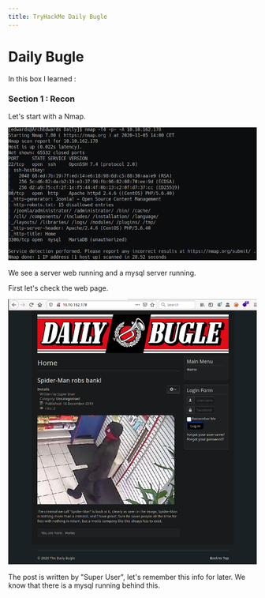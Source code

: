 ```yaml
---
title: TryHackMe Daily Bugle
---
```


# Daily Bugle 

In this box I learned :

### Section 1 : Recon 

Let's start with a Nmap.

![image](/assets/img/Daily/nmap.png)

We see a server web running and a mysql server running.

First let's check the web page.

![image](/assets/img/Daily/webpage.png)

The post is written by "Super User", let's remember this info for later. 
We know that there is a mysql running behind this.
